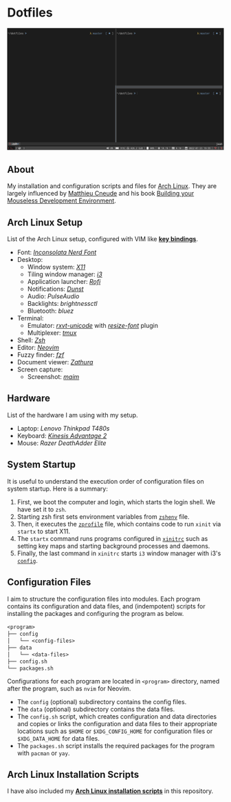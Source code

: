 # Dotfiles
![](./images/desktop.png)


## About
My installation and configuration scripts and files for [Arch Linux](https://archlinux.org/). They are largely influenced by [Matthieu Cneude](https://github.com/Phantas0s) and his book [Building your Mouseless Development Environment](https://themouseless.dev/).


## Arch Linux Setup
List of the Arch Linux setup, configured with VIM like [**key bindings**](./keybindings.md).

- Font: [*Inconsolata Nerd Font*](https://www.nerdfonts.com/)
- Desktop: 
    - Window system: [*X11*](https://www.x.org/)
    - Tiling window manager: [*i3*](https://i3wm.org/)
    - Application launcher: [*Rofi*](https://github.com/davatorium/rofi)
    - Notifications: [*Dunst*](https://dunst-project.org/)
    - Audio: *PulseAudio*
    - Backlights: *brightnessctl*
    - Bluetooth: *bluez*
- Terminal:
    - Emulator: [*rxvt-unicode*](https://wiki.archlinux.org/title/rxvt-unicode) with [*resize-font*](https://github.com/simmel/urxvt-resize-font) plugin
    - Multiplexer: [*tmux*](https://github.com/tmux/tmux)
- Shell: [*Zsh*](https://wiki.archlinux.org/title/zsh)
- Editor: [*Neovim*](https://neovim.io/)
- Fuzzy finder: [*fzf*](https://github.com/junegunn/fzf)
- Document viewer: [*Zathura*](https://pwmt.org/projects/zathura/)
- Screen capture:
    - Screenshot: [*maim*](https://github.com/naelstrof/maim)


## Hardware
List of the hardware I am using with my setup.

- Laptop: *Lenovo Thinkpad T480s*
- Keyboard: [*Kinesis Advantage 2*](https://kinesis-ergo.com/keyboards/advantage2-keyboard/)
- Mouse: *Razer DeathAdder Elite*


## System Startup
It is useful to understand the execution order of configuration files on system startup. Here is a summary:

1) First, we boot the computer and login, which starts the login shell. We have set it to `zsh`. 
2) Starting zsh first sets environment variables from [`zshenv`](./zsh/config/zshenv) file. 
3) Then, it executes the [`zprofile`](./zsh/config/zprofile) file, which contains code to run `xinit` via `startx` to start X11. 
4) The `startx` command runs programs configured in [`xinitrc`](./X11/config/xinitrc) such as setting key maps and starting background processes and daemons. 
5) Finally, the last command in `xinitrc` starts `i3` window manager with i3's [`config`](./i3/config/config).


## Configuration Files
I aim to structure the configuration files into modules. Each program contains its configuration and data files, and (indempotent) scripts for installing the packages and configuring the program as below.

```text
<program>
├── config
│   └── <config-files> 
├── data 
│   └── <data-files> 
├── config.sh
└── packages.sh
```

Configurations for each program are located in `<program>` directory, named after the program, such as `nvim` for Neovim. 

- The `config` (optional) subdirectory contains the config files.
- The `data` (optional) subdirectory contains the data files. 
- The `config.sh` script, which creates configuration and data directories and copies or links the configuration and data files to their appropriate locations such as `$HOME` or `$XDG_CONFIG_HOME` for configuration files or `$XDG_DATA_HOME` for data files.
- The `packages.sh` script installs the required packages for the program with `pacman` or `yay`.


## Arch Linux Installation Scripts
I have also included my [**Arch Linux installation scripts**](./arch) in this repository.

